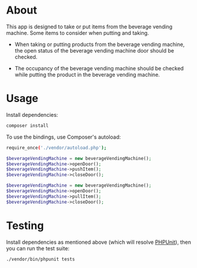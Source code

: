 # About

This app is designed to take or put items from the beverage vending machine. Some items to consider when putting and taking.

* When taking or putting products from the beverage vending machine, the open status of the beverage vending machine door should be checked.

* The occupancy of the beverage vending machine should be checked while putting the product in the beverage vending machine.

# Usage

Install dependencies:

```bash
composer install
```

To use the bindings, use Composer's autoload:

```bash
require_once('./vendor/autoload.php');
```

```php
$beverageVendingMachine = new beverageVendingMachine();
$beverageVendingMachine->openDoor();
$beverageVendingMachine->pushItem();
$beverageVendingMachine->closeDoor();

$beverageVendingMachine = new beverageVendingMachine();
$beverageVendingMachine->openDoor();
$beverageVendingMachine->pullItem();
$beverageVendingMachine->closeDoor();
```
# Testing

Install dependencies as mentioned above (which will resolve [PHPUnit](https://packagist.org/packages/phpunit/phpunit)), then you can run the test suite:
```bash
./vendor/bin/phpunit tests
```
